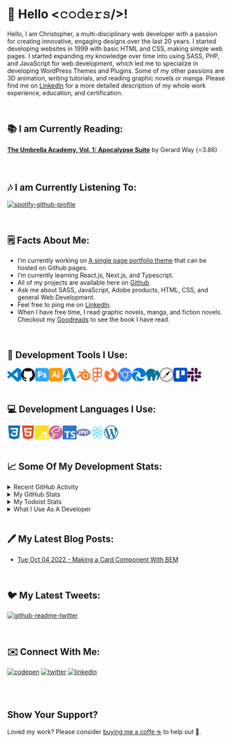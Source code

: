 # :wave: Hello <𝚌𝚘𝚍𝚎𝚛𝚜/>!

Hello, I am Christopher, a multi-disciplinary web developer with a passion for creating innovative, engaging designs over the last 20 years. I started developing websites in 1999 with basic HTML and CSS, making simple web pages. I started expanding my knowledge over time into using SASS, PHP, and JavaScript for web development, which led me to specialize in developing WordPress Themes and Plugins. Some of my other passions are 3D animation, writing tutorials, and reading graphic novels or manga. Please find me on  [LinkedIn](https://www.linkedin.com/in/gijinkakun) for a more detailed description of my whole work experience, education, and certification.

<br>

## :books: I am Currently Reading:

<!-- GOODREADS-LIST:START -->
[**The Umbrella Academy, Vol. 1:  Apocalypse Suite**](https://www.goodreads.com/review/show/5022852959?utm_medium=api&utm_source=rss) by Gerard Way (⭐️3.86)
<!-- GOODREADS-LIST:END -->

<br>

## :notes: I am Currently Listening To:

[![spotify-github-profile](https://spotify-github-profile.vercel.app/api/view?uid=31jbhl2wbomiia7zrzlvw4rbnmvm&cover_image=true&theme=novatorem&show_offline=false&bar_color=ffd500&bar_color_cover=false)](https://spotify-github-profile.vercel.app/api/view?uid=31jbhl2wbomiia7zrzlvw4rbnmvm&redirect=true)

<br>

## :spiral_notepad: Facts About Me:

- I’m currently working on [A single page portfolio theme](https://github.com/gijinkakun/gijinkakunfolio) that can be hosted on Github pages.
- I’m currently learning React.js, Next.js, and Typescript.
- All of my projects are available here on [Github](https://github.com/gijinkakun/).
- Ask me about SASS, JavaScript, Adobe products, HTML, CSS, and general Web Development.
- Feel free to ping me on [LinkedIn](https://www.linkedin.com/in/gijinkakun).
- When I have free time, I read graphic novels, manga, and fiction novels. Checkout my [Goodreads](https://www.goodreads.com/user/show/156742507-christopher) to see the book I have read.

<br>

## :toolbox: Development Tools I Use:

[<img height="32" width="32" align="left" alt="Visual Studio Code" src="https://github.com/gijinkakun/gijinkakun/blob/main/assets/images/logos/visualstudio.svg">](https://code.visualstudio.com/)
[<img height="32" width="32" align="left" alt="Github" src="https://github.com/gijinkakun/gijinkakun/blob/main/assets/images/logos/github.svg">](https://github.com/)
[<img height="32" width="32" align="left" alt="Adobe Photoshop" src="https://github.com/gijinkakun/gijinkakun/blob/main/assets/images/logos/adobephotoshop.svg">](https://www.adobe.com/)
[<img height="32" width="32" align="left" alt="Adobe Illustrator" src="https://github.com/gijinkakun/gijinkakun/blob/main/assets/images/logos/adobeillustrator.svg">](https://www.adobe.com/)
[<img height="32" width="32" align="left" alt="Autodesk" src="https://github.com/gijinkakun/gijinkakun/blob/main/assets/images/logos/autodesk.svg">](https://www.autodesk.ca/en)
[<img height="32" width="32" align="left" alt="Blender" src="https://github.com/gijinkakun/gijinkakun/blob/main/assets/images/logos/blender.svg">](https://www.blender.org/)
[<img height="32" width="32" align="left" alt="Figma" src="https://github.com/gijinkakun/gijinkakun/blob/main/assets/images/logos/figma.svg">](https://www.figma.com/)
[<img height="32" width="32" align="left" alt="Fire fox" src="https://github.com/gijinkakun/gijinkakun/blob/main/assets/images/logos/firefoxbrowser.svg">](https://www.mozilla.org/en-CA/firefox/new/)
[<img height="32" width="32" align="left" alt="Google Chrome" src="https://github.com/gijinkakun/gijinkakun/blob/main/assets/images/logos/googlechrome.svg">](https://www.google.com/intl/en_ca/chrome/)
[<img height="32" width="32" align="left" alt="Microsoft Edge" src="https://github.com/gijinkakun/gijinkakun/blob/main/assets/images/logos/microsoftedge.svg">](https://www.microsoft.com/en-us/edge)
[<img height="32" width="32" align="left" alt="Mamp" src="https://github.com/gijinkakun/gijinkakun/blob/main/assets/images/logos/mamp.svg">](https://www.mamp.info/en/downloads/)
[<img height="32" width="32" align="left" alt="Safari" src="https://github.com/gijinkakun/gijinkakun/blob/main/assets/images/logos/safari.svg">](https://www.apple.com/ca/safari/)
[<img height="32" width="32" align="left" alt="Trello" src="https://github.com/gijinkakun/gijinkakun/blob/main/assets/images/logos/trello.svg">](https://trello.com/)
[<img height="32" width="32" align="left" alt="Slack" src="https://github.com/gijinkakun/gijinkakun/blob/main/assets/images/logos/slack.svg">](https://slack.com/)

<br>
<br>
<br>

## :computer: Development Languages I Use:

[<img height="32" width="32" align="left" alt="css3" src="https://github.com/gijinkakun/gijinkakun/blob/main/assets/images/logos/css3.svg">](https://developer.mozilla.org/en-US/docs/Web/CSS)
[<img height="32" width="32" align="left" alt="html5" src="https://github.com/gijinkakun/gijinkakun/blob/main/assets/images/logos/html5.svg">](https://developer.mozilla.org/en-US/docs/Glossary/HTML5)
[<img height="32" width="32" align="left" alt="javascript" src="https://github.com/gijinkakun/gijinkakun/blob/main/assets/images/logos/javascript.svg">](https://www.javascript.com/)
[<img height="32" width="32" align="left" alt="sass" src="https://github.com/gijinkakun/gijinkakun/blob/main/assets/images/logos/sass.svg">](https://sass-lang.com/)
[<img height="32" width="32" align="left" alt="typescript" src="https://github.com/gijinkakun/gijinkakun/blob/main/assets/images/logos/typescript.svg">](https://www.typescriptlang.org/)
[<img height="32" width="32" align="left" alt="php" src="https://github.com/gijinkakun/gijinkakun/blob/main/assets/images/logos/php.svg">](https://www.php.net/)
[<img height="32" width="32" align="left" alt="react" src="https://github.com/gijinkakun/gijinkakun/blob/main/assets/images/logos/react.svg">](https://reactjs.org/)
[<img height="32" width="32" align="left" alt="wordpress" src="https://github.com/gijinkakun/gijinkakun/blob/main/assets/images/logos/wordpress.svg">](https://en-ca.wordpress.org/)

<br>
<br>
<br>

## :chart_with_upwards_trend: Some Of My Development Stats:

<details>
<summary>Recent GitHub Activity</summary>

<br>
  
<!--START_SECTION:activity-->
1. 🎉 Merged PR [#4](https://github.com/gijinkakun/gijinkakun.github.io/pull/4) in [gijinkakun/gijinkakun.github.io](https://github.com/gijinkakun/gijinkakun.github.io)
2. 💪 Opened PR [#4](https://github.com/gijinkakun/gijinkakun.github.io/pull/4) in [gijinkakun/gijinkakun.github.io](https://github.com/gijinkakun/gijinkakun.github.io)
3. 🎉 Merged PR [#3](https://github.com/gijinkakun/gijinkakun.github.io/pull/3) in [gijinkakun/gijinkakun.github.io](https://github.com/gijinkakun/gijinkakun.github.io)
<!--END_SECTION:activity-->
  
</details>

<details>
<summary>My GitHub Stats</summary>

<br>

:chart_with_upwards_trend: **Github Basic Stats** 
 
![Gijinkakun's Stats](https://github-readme-stats.vercel.app/api?username=gijinkakun&show_icons=true&count_private=true&theme=none&hide_border=false&hide=issues,contribs&bg_color=fafafa&card_width=500)

![Gijinkakuns's Streaks](https://github-readme-streak-stats.herokuapp.com?user=gijinkakun&theme=none&hide_border=false&background=fafafa)

![Gijinkakkuns's Top Languages](https://github-readme-stats.vercel.app/api/top-langs/?username=gijinkakun&hide_border=false&theme=none&bg_color=fafafa&card_width=500)

:trophy: **Github Trophies** 
 
![Gijinkakun's Trophies](https://github-profile-trophy.vercel.app/?username=gijinkakun&margin-w=15&theme=oldie&column=4&margin-w=20&margin-h=20)

<!--START_SECTION:waka-->
**🐱 My GitHub Data** 

> 🏆 226 Contributions in the Year 2022
 > 
> 📦 422 Bytes Used in GitHub's Storage 
 > 
> 🚫 Not Opted to Hire
 > 
> 📜 3 Public Repositories 
 > 
> 🔑 0 Private Repositories  
 > 
**I'm an Early 🐤** 

```text
🌞 Morning    52 commits     ████████░░░░░░░░░░░░░░░░░   33.99% 
🌆 Daytime    37 commits     ██████░░░░░░░░░░░░░░░░░░░   24.18% 
🌃 Evening    34 commits     █████░░░░░░░░░░░░░░░░░░░░   22.22% 
🌙 Night      30 commits     █████░░░░░░░░░░░░░░░░░░░░   19.61%

```
📅 **I'm Most Productive on Monday** 

```text
Monday       72 commits     ███████████░░░░░░░░░░░░░░   47.06% 
Tuesday      30 commits     █████░░░░░░░░░░░░░░░░░░░░   19.61% 
Wednesday    26 commits     ████░░░░░░░░░░░░░░░░░░░░░   16.99% 
Thursday     22 commits     ███░░░░░░░░░░░░░░░░░░░░░░   14.38% 
Friday       1 commits      ░░░░░░░░░░░░░░░░░░░░░░░░░   0.65% 
Saturday     0 commits      ░░░░░░░░░░░░░░░░░░░░░░░░░   0.0% 
Sunday       2 commits      ░░░░░░░░░░░░░░░░░░░░░░░░░   1.31%

```


📊 **This Week I Spent My Time On** 

```text
💬 Programming Languages: 
TypeScript               6 hrs 48 mins       ████████░░░░░░░░░░░░░░░░░   34.12% 
SCSS                     3 hrs 6 mins        ████░░░░░░░░░░░░░░░░░░░░░   15.54% 
JSON                     3 hrs 5 mins        ███░░░░░░░░░░░░░░░░░░░░░░   15.48% 
HTML                     2 hrs 33 mins       ███░░░░░░░░░░░░░░░░░░░░░░   12.83% 
Other                    1 hr 51 mins        ██░░░░░░░░░░░░░░░░░░░░░░░   9.28%

🔥 Editors: 
VS Code                  19 hrs 58 mins      █████████████████████████   100.0%

🐱‍💻 Projects: 
single-page-site         15 hrs 5 mins       ███████████████████░░░░░░   75.61% 
testing                  4 hrs 25 mins       █████░░░░░░░░░░░░░░░░░░░░   22.2% 
gijinkakun               25 mins             ░░░░░░░░░░░░░░░░░░░░░░░░░   2.16% 
starter-project          0 secs              ░░░░░░░░░░░░░░░░░░░░░░░░░   0.03%

```

**I Mostly Code in SCSS** 

```text
SCSS                     1 repo              ████████████░░░░░░░░░░░░░   50.0% 
HTML                     1 repo              ████████████░░░░░░░░░░░░░   50.0%

```


**Timeline**

![Chart not found](https://raw.githubusercontent.com/gijinkakun/gijinkakun/main/charts/bar_graph.png) 


 Last Updated on 07/10/2022 02:16:28 UTC
<!--END_SECTION:waka-->

**Note:** Top languages is only a metric of the languages my public code consists of and doesn't reflect experience or skill level.

</details>

<details>
<summary>My Todoist Stats</summary>

<br>

<!-- TODO-IST:START -->
🏆  577 Karma Points           
🌸  Completed 0 tasks today           
✅  Completed 12 tasks so far           
⏳  Longest streak is 1 days
<!-- TODO-IST:END -->

</details>

<details>	
<summary>What I Use As A Developer</summary>

<br>
  
- **OS:** MAC OS
- **Laptop:** 2019 Mac Book Pro.
- **Browser:** Chrome Web Browser.
- **Code Editor:** VSCode - The best editor out there.
- **Design:** Photoshop, Illustrator, and Figma.
  
</details>

<br>

## :pen: My Latest Blog Posts:

<ul>
<!-- BLOG-POST-LIST:START --><li><a href='https://dev.to/gijinkakun/making-a-card-with-bem-108p'>Tue Oct 04 2022 - Making a Card Component With BEM</a></li><!-- BLOG-POST-LIST:END -->
</ul>

<br>

## :bird: My Latest Tweets:

[![github-readme-twitter](https://github-readme-twitter.gazf.vercel.app/api?id=gijinkakun&layout=wide&show_border=off)](https://github.com/gazf/github-readme-twitter)

<br>

## :envelope: Connect With Me:

[<img alt="codepen" width="32px" src="https://raw.githubusercontent.com/rahuldkjain/github-profile-readme-generator/master/src/images/icons/Social/codepen.svg"/>](https://codepen.io/gijinkakun)
[<img alt="twitter" width="32px" src="https://raw.githubusercontent.com/rahuldkjain/github-profile-readme-generator/master/src/images/icons/Social/twitter.svg"/>](https://twitter.com/gijinkakun)
[<img alt="linkedin" width="32px" src="https://raw.githubusercontent.com/peterthehan/peterthehan/master/assets/linkedin.svg"/>](https://www.linkedin.com/in/gijinkakun)

<br>
<br>

## Show Your Support?

Loved my work? Please consider [buying me a coffe :coffee:](https://paypal.me/gijinkakun?country.x=CA&locale.x=en_US) to help out :hugs:.
